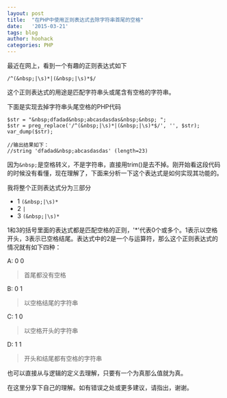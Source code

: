 ```yaml
---
layout: post
title:  "在PHP中使用正则表达式去除字符串首尾的空格"
date:   '2015-03-21'
tags: blog
author: hoohack
categories: PHP
---
```


最近在网上，看到一个有趣的正则表达式如下

`/^(&nbsp;|\s)*|(&nbsp;|\s)*$/`

这个正则表达式的用途是匹配字符串头或尾含有空格的字符串。

下面是实现去掉字符串头尾空格的PHP代码
    
    $str = "&nbsp;dfadad&nbsp;abcasdasdas&nbsp;&nbsp; ";  
    $str = preg_replace('/^(&nbsp;|\s)*|(&nbsp;|\s)*$/', '', $str);  
    var_dump($str);
    
    //输出结果如下：
    //string 'dfadad&nbsp;abcasdasdas' (length=23)



因为`&nbsp;`是空格转义，不是字符串，直接用trim()是去不掉。刚开始看这段代码的时候没有看懂，现在理解了，下面来分析一下这个表达式是如何实现其功能的。

我将整个正则表达式分为三部分

- 1    `(&nbsp;|\s)*`
- 2    `|`           
- 3    `(&nbsp;|\s)*`

1和3的括号里面的表达式都是匹配空格的正则，'*'代表0个或多个。1表示以空格开头，3表示已空格结尾。表达式中的2是一个与运算符，那么这个正则表达式的情况就有如下四种：

A: 0 0
> 首尾都没有空格

B: 0 1
> 以空格结尾的字符串

C: 1 0
> 以空格开头的字符串

D: 1 1
> 开头和结尾都有空格的字符串

也可以直接从与逻辑的定义去理解，只要有一个为真那么值就为真。

在这里分享下自己的理解。如有错误之处或更多建议，请指出，谢谢。
